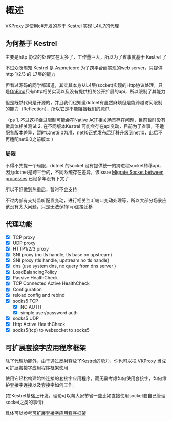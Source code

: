 # 概述
[VKProxy](https://github.com/fs7744/VKProxy) 是使用c#开发的基于 [Kestrel](https://github.com/dotnet/aspnetcore/tree/main/src/Servers/Kestrel) 实现 L4/L7的代理

## 为何基于 Kestrel

主要是http 协议的处理实在太多了，工作量巨大，所以为了省事就基于 Kestrel 了

不过众所周知 Kestrel 是 Aspnetcore 为了跨平台而实现的web server，只提供 http 1/2/3 的 L7层的能力

但看过源码的同学都知道，其实其本身从L4层(socket)实现的Http协议处理，只是[OnBind](https://github.com/dotnet/aspnetcore/blob/main/src/Servers/Kestrel/Core/src/Internal/KestrelServerImpl.cs#L137)只有http相关实现以及没有提供相关公开扩展的api，所以限制了其能力

但是既然代码是开源的，并且我们也知道dotnet有虽然麻烦但是能跨越访问限制的能力（Reflection），所以它是不能阻挡我们的魔爪

（ps 
     1. 不过这样绕过限制可能会在[Native AOT](https://learn.microsoft.com/zh-cn/dotnet/core/deploying/native-aot/?tabs=windows%2Cnet8)相关场景存在问题，目前暂时没有做具体相关测试
     2. 在不同版本Kestrel 可能会存在api变动，目前为了省事，不适配各版本差异，暂时以net9.0为准，net10正式发布后迁移升级到net10，此后不再适配net9.0之前版本
 ）

### 局限

不得不先提一个局限，dotnet 的socket 没有提供统一的跨进程socket转移api，因为dotnet是跨平台的，不同系统存在差异，该issue [Migrate Socket between processes](https://github.com/dotnet/runtime/issues/48637) 已经多年没有下文了

所以不好做到热重启，暂时不会支持

不过内部有支持监听配置变动，进行相关监听端口变动处理等，所以大部分场景应该没有太大问题，只是无法保持tcp连接迁移

## 代理功能


- [X] TCP proxy
- [X] UDP proxy
- [X] HTTP1/2/3 proxy
- [X] SNI proxy (no tls handle, tls base on upstream)
- [X] SNI proxy (tls handle, upstream no tls handle)
- [X] dns (use system dns, no query from dns server )
- [X] LoadBalancingPolicy
- [X] Passive HealthCheck
- [X] TCP Connected Active HealthCheck
- [X] Configuration 
- [X] reload config and rebind
- [X] socks5 TCP
	- [X] NO AUTH
	- [X] simple user/password auth
- [X] socks5 UDP
- [X] Http Active HealthCheck
- [X] socks5(tcp) to websocket to socks5

## 可扩展套接字应用程序框架

除了代理功能外，由于通过反射释放了Kestrel的能力，你也可以把 VKProxy 当成可扩展套接字应用程序框架使用

使用它轻松构建始终连接的套接字应用程序，而无需考虑如何使用套接字，如何维护套接字连接以及套接字如何工作。

(在Kestrel基础上开发，理论可以帮大家节省一些比如直接使用socket要自己管理 socket之类的事情)

具体可以参考[可扩展套接字应用程序框架](/VKProxy.Doc/docs/extensibility/socket)